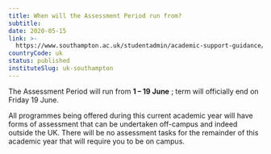 ```yaml
---
title: When will the Assessment Period run from?
subtitle: 
date: 2020-05-15
link: >-
  https://www.southampton.ac.uk/studentadmin/academic-support-guidance/assessments.page
countryCode: uk
status: published
instituteSlug: uk-southampton
---
```

The Assessment Period will run from **1 – 19 June** ; term will officially end on Friday 19 June.

All programmes being offered during this current academic year will have forms of assessment that can be undertaken off-campus and indeed outside the UK.  There will be no assessment tasks for the remainder of this academic year that will require you to be on campus.
